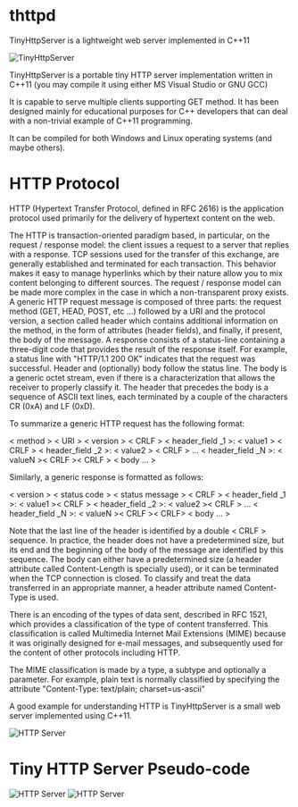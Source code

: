 # thttpd
TinyHttpServer is a lightweight web server implemented in C++11

![TinyHttpServer](https://7bcac53c-a-62cb3a1a-s-sites.googlegroups.com/site/eantcal/tinyhttp2.jpg?attachauth=ANoY7cpMFEDW4qjiNYxyezSyQyarDKg0klCmtkAwoaf2iAgU07JagzbyWL41sFilafSrhPg-U7XVlSuz9AJjVkDJAQ4NYRTcbcWdnqabRLTxVm3cSBaMU2dvYiHpOZPYs71ER-OmozI52HTyFW_VezeyBSuO4a-Tqipo-RXjF6wPVYEszNB46bd-uBHj-wqYrgigVyA3h-a8NeUKgL_AhFv5qClLTP2B3A%3D%3D&attredirects=0&height=174&width=320)

TinyHttpServer is a portable tiny HTTP server implementation written in C++11 (you may compile it using either MS Visual Studio or GNU GCC) 

It is capable to serve multiple clients supporting GET method. 
It has been designed mainly for educational purposes for C++ developers that can deal with a non-trivial example of C++11 programming.

It can be compiled for both Windows and Linux operating systems (and maybe others).

# HTTP Protocol
HTTP (Hypertext Transfer Protocol, defined in RFC 2616) is the application protocol used primarily for the delivery of hypertext content on the web. 

The HTTP is transaction-oriented paradigm based, in particular, on the request / response model: the client issues a request to a server that replies with a response. 
TCP sessions used for the transfer of this exchange, are generally established and terminated for each transaction. 
This behavior makes it easy to manage hyperlinks which by their nature allow you to mix content belonging to different sources.
The request / response model can be made more complex in the case in which a non-transparent proxy exists.
A generic HTTP request message is composed of three parts: 
the request method (GET, HEAD, POST, etc ...) followed by a URI and the protocol version, 
a section called header which contains additional information on the method, in the form of attributes (header fields), and finally, if present, 
the body of the message. 
A response consists of a status-line containing a three-digit code that provides the result of the response itself. 
For example, a status line with "HTTP/1.1 200 OK" indicates that the request was successful. 
Header and (optionally) body follow the status line.
The body is a generic octet stream, even if there is a characterization that allows the receiver to properly classify it. 
The header that precedes the body is a sequence of ASCII text lines, each terminated by a couple of the characters CR (0xA) and LF (0xD). 

To summarize a generic HTTP request has the following format:

< method > < URI > < version > < CRLF >
< header_field _1 >: < value1 > < CRLF >
< header_field _2 >: < value2 > < CRLF >
...
< header_field _N >: < valueN >< CRLF >< CRLF >
< body ... >

Similarly, a generic response is formatted as follows:

< version > < status code > < status message > < CRLF >
< header_field _1 >: < value1 >< CRLF >
< header_field _2 >: < value2 >< CRLF >
...
< header_field _N >: < valueN >< CRLF >< CRLF>
< body ... >

Note that the last line of the header is identified by a double < CRLF > sequence. 
In practice, the header does not have a predetermined size, but its end and the beginning of the body of the message are identified by this sequence.
The body can either have a predetermined size (a header attribute called Content-Length is specially used), or it can be terminated when the TCP connection is closed.
To classify and treat the data transferred in an appropriate manner, a header attribute named Content-Type is used.

There is an encoding of the types of data sent, described in RFC 1521, which provides a classification of the type of content transferred. 
This classification is called Multimedia Internet Mail Extensions (MIME) because it was originally designed for e-mail messages, and subsequently used for the content of other protocols including HTTP. 

The MIME classification is made by a type, a subtype and optionally a parameter. For example, plain text is normally classified by specifying the attribute 
"Content-Type: text/plain; charset=us-ascii"

A good example for understanding HTTP is TinyHttpServer is a small web server implemented using C++11.

![HTTP Server](https://sites.google.com/site/eantcal/archive/tinyhttpserver/tinyhttp.png)

# Tiny HTTP Server Pseudo-code
![HTTP Server](https://sites.google.com/site/eantcal/archive/tinyhttpserver/tinyhttp2.png)
![HTTP Server](https://sites.google.com/site/eantcal/archive/tinyhttpserver/tinyhttp3.png)

